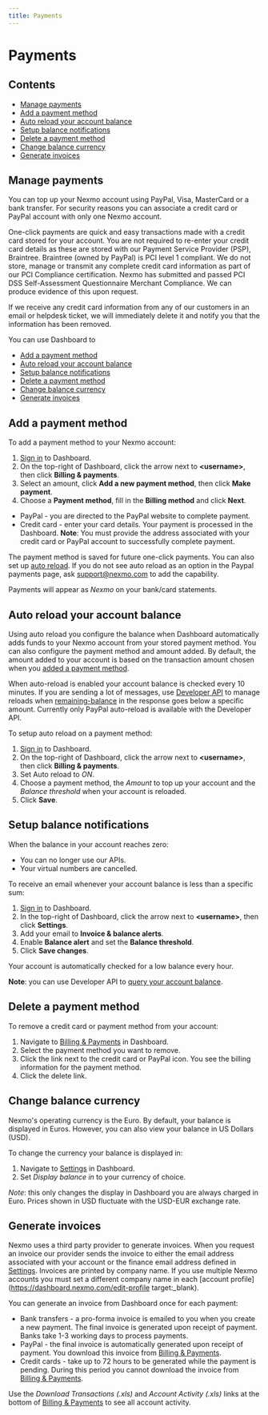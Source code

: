```yaml
---
title: Payments
---
```


# Payments

## Contents

* [Manage payments](#manage-payments)
* [Add a payment method](#add-a-payment-method)
* [Auto reload your account balance](#auto-reload-your-account-balance)
* [Setup balance notifications](#setup-balance-notifications)
* [Delete a payment method](#delete-a-payment-method)
* [Change balance currency](#change-balance-currency)
* [Generate invoices](#generate-invoices)

## Manage payments

You can top up your Nexmo account using PayPal, Visa, MasterCard or a bank transfer. For security reasons you can associate a credit card or PayPal account with only one Nexmo account.

One-click payments are quick and easy transactions made with a credit card stored for your account. You are not required to re-enter your credit card details as these are stored with our Payment Service Provider (PSP), Braintree. Braintree (owned by PayPal) is PCI level 1 compliant. We do not store, manage or transmit any complete credit card information as part of our PCI Compliance certification. Nexmo has submitted and passed PCI DSS Self-Assessment Questionnaire Merchant Compliance. We can produce evidence of this upon request.

If we receive any credit card information from any of our customers in an email or helpdesk ticket, we will immediately delete it and notify you that the information has been removed.

You can use Dashboard to

* [Add a payment method](#add_payment_method)
* [Auto reload your account balance](#auto_reload )
* [Setup balance notifications](#notifications)
* [Delete a payment method](#delete_payment)
* [Change balance currency](#change_balance_currency)
* [Generate invoices](#invoices)

## Add a payment method

To add a payment method to your Nexmo account:

1. [Sign in](https://dashboard.nexmo.com/sign-in) to Dashboard.
1. On the top-right of Dashboard, click the arrow next to **&lt;username>**, then click **Billing & payments**.
2. Select an amount, click **Add a new payment method**, then click **Make payment**.
3. Choose a **Payment method**, fill in the **Billing method** and click **Next**.

  * PayPal - you are directed to the PayPal website to complete payment.
  * Credit card - enter your card details. Your payment is processed in the Dashboard.
  **Note**: You must provide the address associated with your credit card or PayPal account to successfully complete payment.

The payment method is saved for future one-click payments. You can also set up [auto reload](#auto_reload). If you do not see auto reload as an option in the Paypal payments page, ask support@nexmo.com to add the capability.

Payments will appear as *Nexmo* on your bank/card statements.

## Auto reload your account balance

Using auto reload you configure the balance when Dashboard automatically adds funds to your Nexmo account from your stored payment method. You can also configure the payment method and amount added. By default, the amount added to your account is based on the transaction amount chosen when you [added a payment method](#add_payment_method).

When auto-reload is enabled your account balance is checked every 10 minutes. If you are sending a lot of messages, use [Developer API](/api/developer/account#top-up) to manage reloads when [remaining-balance](/api/sms#remaining-balance) in the response goes below a specific amount. Currently only PayPal auto-reload is available with the Developer API.

To setup auto reload on a payment method:

1. [Sign in](https://dashboard.nexmo.com/sign-in) to Dashboard.
2. On the top-right of Dashboard, click the arrow next to **&lt;username&gt;**, then click **Billing & payments**.
3. Set Auto reload to *ON*.
4. Choose a payment method, the *Amount* to top up your account and the *Balance threshold* when your account is reloaded.
5. Click **Save**.

## Setup balance notifications

When the balance in your account reaches zero:

* You can no longer use our APIs.
* Your virtual numbers are cancelled.

To receive an email whenever your account balance is less than a specific sum:

1. [Sign in](https://dashboard.nexmo.com/sign-in) to Dashboard.
3. In the top-right of Dashboard, click the arrow next to **&lt;username>**, then click **Settings**.
3. Add your email to **Invoice & balance alerts**.
4. Enable **Balance alert** and set the **Balance threshold**.
4. Click **Save changes**.

Your account is automatically checked for a low balance every hour.

**Note**: you can use Developer API to [query your account balance](/api/developer/account#get-balance).

## Delete a payment method

To remove a credit card or payment method from your account:

1. Navigate to [Billing & Payments](https://dashboard.nexmo.com/billing-and-payments/billing-information) in Dashboard.
2. Select the payment method you want to remove.
3. Click the link next to the credit card or PayPal icon.
  You see the billing information for the payment method.
4. Click the delete link.

## Change balance currency

Nexmo's operating currency is the Euro. By default, your balance is displayed in Euros. However, you can also view your balance in US Dollars (USD).

To change the currency your balance is displayed in:

1. Navigate to [Settings](https://dashboard.nexmo.com/billing-and-payments/settings) in Dashboard.
2. Set *Display balance in* to your currency of choice.

*Note*: this only changes the display in Dashboard you are always charged in Euro. Prices shown in USD fluctuate with the USD-EUR exchange rate.

## Generate invoices

Nexmo uses a third party provider to generate invoices. When you request an invoice our provider sends the invoice to either the  email address associated with your account or the finance email address defined in [Settings](https://dashboard.nexmo.com/billing-and-payments/settings). Invoices are printed by company name. If you use multiple Nexmo accounts you must set a different company name in each [account profile](https://dashboard.nexmo.com/edit-profile target:_blank).

You can generate an invoice from Dashboard once for each payment:

* Bank transfers - a pro-forma invoice is emailed to you when you create a new payment. The final invoice is generated upon receipt of payment. Banks take 1-3 working days to process payments.
* PayPal - the final invoice is automatically generated upon receipt of payment. You download this invoice from [Billing & Payments](https://dashboard.nexmo.com/billing-and-payments).
* Credit cards - take up to 72 hours to be generated while the payment is pending. During this period you cannot download the invoice from [Billing & Payments](https://dashboard.nexmo.com/billing-and-payments).

Use the *Download Transactions (.xls)* and *Account Activity (.xls)* links at the bottom of [Billing & Payments](https://dashboard.nexmo.com/billing-and-payments) to see all account activity.
